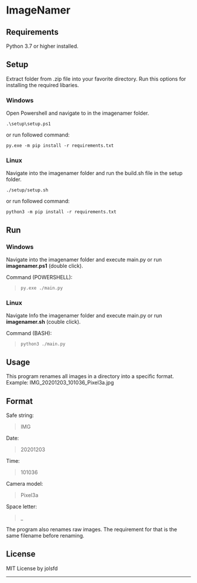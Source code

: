 # ImageNamer

## Requirements

Python 3.7 or higher installed.

## Setup

Extract folder from .zip file into your favorite directory.
Run this options for installing the required libaries.

### Windows

Open Powershell and navigate to in the imagenamer folder.

```
.\setup\setup.ps1
```

or run followed command:

```
py.exe -m pip install -r requirements.txt
```

### Linux

Navigate into the imagenamer folder and run the build.sh file in the setup folder.

```
./setup/setup.sh
```

or run followed command:

```
python3 -m pip install -r requirements.txt
```

## Run

### Windows

Navigate into the imagenamer folder and execute main.py or run **imagenamer.ps1** (double click).

Command (POWERSHELL):

> ```
> py.exe ./main.py
> ```

### Linux

Navigate Info the imagenamer folder and execute main.py or run **imagenamer.sh** (couble click).

Command (BASH):

> ```
> python3 ./main.py
> ```

## Usage

This program renames all images in a directory into a specific format.
Example: IMG_20201203_101036_Pixel3a.jpg

## Format

Safe string:

> IMG

Date:

> 20201203

Time:

> 101036

Camera model:

> Pixel3a

Space letter:

> \_

The program also renames raw images. The requirement for that is the same filename before renaming.

## License

MIT License by jolsfd

---
